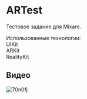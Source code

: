 # ARTest
Тестовое задание для Mixare.

Использованные технологии:<br>
UIKit<br>
ARKit<br>
RealityKit<br>

## Видео

![70n0fj](https://user-images.githubusercontent.com/89085993/201546861-eb51635a-bf88-4cf2-8531-981a2fc9d6d9.gif)


